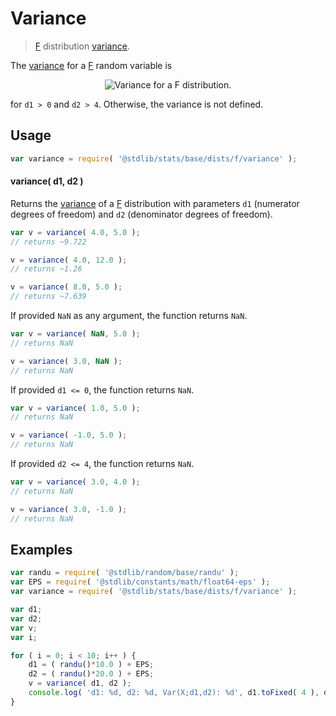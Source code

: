 <!--

@license Apache-2.0

Copyright (c) 2018 The Stdlib Authors.

Licensed under the Apache License, Version 2.0 (the "License");
you may not use this file except in compliance with the License.
You may obtain a copy of the License at

   http://www.apache.org/licenses/LICENSE-2.0

Unless required by applicable law or agreed to in writing, software
distributed under the License is distributed on an "AS IS" BASIS,
WITHOUT WARRANTIES OR CONDITIONS OF ANY KIND, either express or implied.
See the License for the specific language governing permissions and
limitations under the License.

-->

# Variance

> [F][f-distribution] distribution [variance][variance].

<!-- Section to include introductory text. Make sure to keep an empty line after the intro `section` element and another before the `/section` close. -->

<section class="intro">

The [variance][variance] for a [F][f-distribution] random variable is

<!-- <equation class="equation" label="eq:f_variance" align="center" raw="\operatorname{Var}\left( X \right) = \frac{2\,d_{2}^{2}\,(d_{1}+d_{2}-2)}{d_{1}(d_{2}-2)^{2}(d_{2}-4)}" alt="Variance for a F distribution."> -->

<div class="equation" align="center" data-raw-text="\operatorname{Var}\left( X \right) = \frac{2\,d_{2}^{2}\,(d_{1}+d_{2}-2)}{d_{1}(d_{2}-2)^{2}(d_{2}-4)}" data-equation="eq:f_variance">
    <img src="https://cdn.rawgit.com/stdlib-js/stdlib/6c7e930588674097b03b3201c5d368532bba6c67/lib/node_modules/@stdlib/stats/base/dists/f/variance/docs/img/equation_f_variance.svg" alt="Variance for a F distribution.">
    <br>
</div>

<!-- </equation> -->

for `d1 > 0` and `d2 > 4`. Otherwise, the variance is not defined.

</section>

<!-- /.intro -->

<!-- Package usage documentation. -->

<section class="usage">

## Usage

```javascript
var variance = require( '@stdlib/stats/base/dists/f/variance' );
```

#### variance( d1, d2 )

Returns the [variance][variance] of a [F][f-distribution] distribution with parameters `d1` (numerator degrees of freedom) and `d2` (denominator degrees of freedom).

```javascript
var v = variance( 4.0, 5.0 );
// returns ~9.722

v = variance( 4.0, 12.0 );
// returns ~1.26

v = variance( 8.0, 5.0 );
// returns ~7.639
```

If provided `NaN` as any argument, the function returns `NaN`.

```javascript
var v = variance( NaN, 5.0 );
// returns NaN

v = variance( 3.0, NaN );
// returns NaN
```

If provided `d1 <= 0`, the function returns `NaN`.

```javascript
var v = variance( 1.0, 5.0 );
// returns NaN

v = variance( -1.0, 5.0 );
// returns NaN
```

If provided `d2 <= 4`, the function returns `NaN`.

```javascript
var v = variance( 3.0, 4.0 );
// returns NaN

v = variance( 3.0, -1.0 );
// returns NaN
```

</section>

<!-- /.usage -->

<!-- Package usage notes. Make sure to keep an empty line after the `section` element and another before the `/section` close. -->

<section class="notes">

</section>

<!-- /.notes -->

<!-- Package usage examples. -->

<section class="examples">

## Examples

<!-- eslint no-undef: "error" -->

```javascript
var randu = require( '@stdlib/random/base/randu' );
var EPS = require( '@stdlib/constants/math/float64-eps' );
var variance = require( '@stdlib/stats/base/dists/f/variance' );

var d1;
var d2;
var v;
var i;

for ( i = 0; i < 10; i++ ) {
    d1 = ( randu()*10.0 ) + EPS;
    d2 = ( randu()*20.0 ) + EPS;
    v = variance( d1, d2 );
    console.log( 'd1: %d, d2: %d, Var(X;d1,d2): %d', d1.toFixed( 4 ), d2.toFixed( 4 ), v.toFixed( 4 ) );
}
```

</section>

<!-- /.examples -->

<!-- Section to include cited references. If references are included, add a horizontal rule *before* the section. Make sure to keep an empty line after the `section` element and another before the `/section` close. -->

<section class="references">

</section>

<!-- /.references -->

<!-- Section for all links. Make sure to keep an empty line after the `section` element and another before the `/section` close. -->

<section class="links">

[f-distribution]: https://en.wikipedia.org/wiki/F_distribution

[variance]: https://en.wikipedia.org/wiki/Variance

</section>

<!-- /.links -->
